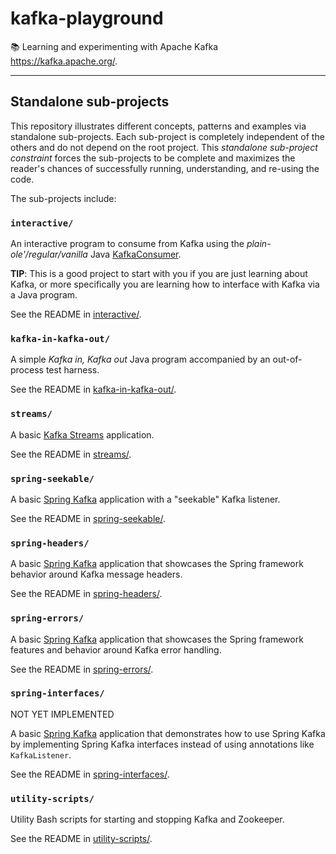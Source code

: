 # kafka-playground

📚 Learning and experimenting with Apache Kafka <https://kafka.apache.org/>.

---

## Standalone sub-projects

This repository illustrates different concepts, patterns and examples via standalone sub-projects. Each sub-project is
completely independent of the others and do not depend on the root project. This _standalone sub-project constraint_
forces the sub-projects to be complete and maximizes the reader's chances of successfully running, understanding, and
re-using the code.

The sub-projects include:

### `interactive/`

An interactive program to consume from Kafka using the _plain-ole'/regular/vanilla_ Java [KafkaConsumer](https://github.com/apache/kafka/tree/40b0033eedf823d3bd3c6781cfd871a949c5827e/clients/src/main/java/org/apache/kafka/clients/consumer).

**TIP**: This is a good project to start with you if you are just learning about Kafka, or more specifically you are
learning how to interface with Kafka via a Java program.

See the README in [interactive/](interactive/). 

### `kafka-in-kafka-out/`

A simple *Kafka in, Kafka out* Java program accompanied by an out-of-process test harness.

See the README in [kafka-in-kafka-out/](kafka-in-kafka-out/).

### `streams/`

A basic [Kafka Streams](https://kafka.apache.org/documentation/streams/) application.

See the README in [streams/](streams/).

### `spring-seekable/`

A basic [Spring Kafka](https://spring.io/projects/spring-kafka) application with a "seekable" Kafka listener.

See the README in [spring-seekable/](spring-seekable/).

### `spring-headers/`

A basic [Spring Kafka](https://spring.io/projects/spring-kafka) application that showcases the Spring framework behavior
around Kafka message headers.

See the README in [spring-headers/](spring-headers/).

### `spring-errors/`

A basic [Spring Kafka](https://spring.io/projects/spring-kafka) application that showcases the Spring framework features
and behavior around Kafka error handling.

See the README in [spring-errors/](spring-errors/).

### `spring-interfaces/`

NOT YET IMPLEMENTED

A basic [Spring Kafka](https://spring.io/projects/spring-kafka) application that demonstrates how to use Spring Kafka
by implementing Spring Kafka interfaces instead of using annotations like `KafkaListener`.

See the README in [spring-interfaces/](spring-interfaces/).

### `utility-scripts/`

Utility Bash scripts for starting and stopping Kafka and Zookeeper.

See the README in [utility-scripts/](utility-scripts/).

